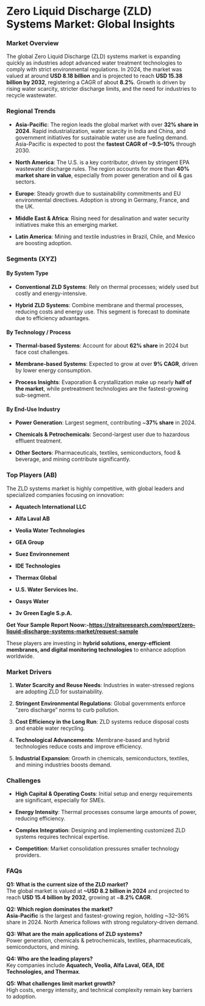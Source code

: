 <h1 data-start="225" data-end="286">Zero Liquid Discharge (ZLD) Systems Market: Global Insights</h1>
<h3 data-start="288" data-end="309">Market Overview</h3>
<p data-start="310" data-end="769">The global Zero Liquid Discharge (ZLD) systems market is expanding quickly as industries adopt advanced water treatment technologies to comply with strict environmental regulations. In 2024, the market was valued at around <strong data-start="533" data-end="553">USD 8.18 billion</strong> and is projected to reach <strong data-start="580" data-end="609">USD 15.38 billion by 2032</strong>, registering a CAGR of about <strong data-start="639" data-end="647">8.2%</strong>. Growth is driven by rising water scarcity, stricter discharge limits, and the need for industries to recycle wastewater.</p>
<h3 data-start="776" data-end="797">Regional Trends</h3>
<ul data-start="798" data-end="1700">
<li data-start="798" data-end="1100">
<p data-start="800" data-end="1100"><strong data-start="800" data-end="816">Asia-Pacific</strong>: The region leads the global market with over <strong data-start="863" data-end="884">32% share in 2024</strong>. Rapid industrialization, water scarcity in India and China, and government initiatives for sustainable water use are fueling demand. Asia-Pacific is expected to post the <strong data-start="1056" data-end="1084">fastest CAGR of ~9.5&ndash;10%</strong> through 2030.</p>
</li>
<li data-start="1101" data-end="1327">
<p data-start="1103" data-end="1327"><strong data-start="1103" data-end="1120">North America</strong>: The U.S. is a key contributor, driven by stringent EPA wastewater discharge rules. The region accounts for more than <strong data-start="1239" data-end="1268">40% market share in value</strong>, especially from power generation and oil &amp; gas sectors.</p>
</li>
<li data-start="1328" data-end="1475">
<p data-start="1330" data-end="1475"><strong data-start="1330" data-end="1340">Europe</strong>: Steady growth due to sustainability commitments and EU environmental directives. Adoption is strong in Germany, France, and the UK.</p>
</li>
<li data-start="1476" data-end="1595">
<p data-start="1478" data-end="1595"><strong data-start="1478" data-end="1502">Middle East &amp; Africa</strong>: Rising need for desalination and water security initiatives make this an emerging market.</p>
</li>
<li data-start="1596" data-end="1700">
<p data-start="1598" data-end="1700"><strong data-start="1598" data-end="1615">Latin America</strong>: Mining and textile industries in Brazil, Chile, and Mexico are boosting adoption.</p>
</li>
</ul>
<h3 data-start="1707" data-end="1727">Segments (XYZ)</h3>
<h4 data-start="1729" data-end="1750">By System Type</h4>
<ul data-start="1751" data-end="2022">
<li data-start="1751" data-end="1856">
<p data-start="1753" data-end="1856"><strong data-start="1753" data-end="1781">Conventional ZLD Systems</strong>: Rely on thermal processes; widely used but costly and energy-intensive.</p>
</li>
<li data-start="1857" data-end="2022">
<p data-start="1859" data-end="2022"><strong data-start="1859" data-end="1881">Hybrid ZLD Systems</strong>: Combine membrane and thermal processes, reducing costs and energy use. This segment is forecast to dominate due to efficiency advantages.</p>
</li>
</ul>
<h4 data-start="2024" data-end="2054">By Technology / Process</h4>
<ul data-start="2055" data-end="2421">
<li data-start="2055" data-end="2151">
<p data-start="2057" data-end="2151"><strong data-start="2057" data-end="2082">Thermal-based Systems</strong>: Account for about <strong data-start="2102" data-end="2115">62% share</strong> in 2024 but face cost challenges.</p>
</li>
<li data-start="2152" data-end="2257">
<p data-start="2154" data-end="2257"><strong data-start="2154" data-end="2180">Membrane-based Systems</strong>: Expected to grow at over <strong data-start="2207" data-end="2218">9% CAGR</strong>, driven by lower energy consumption.</p>
</li>
<li data-start="2258" data-end="2421">
<p data-start="2260" data-end="2421"><strong data-start="2260" data-end="2280">Process Insights</strong>: Evaporation &amp; crystallization make up nearly <strong data-start="2327" data-end="2349">half of the market</strong>, while pretreatment technologies are the fastest-growing sub-segment.</p>
</li>
</ul>
<h4 data-start="2423" data-end="2449">By End-Use Industry</h4>
<ul data-start="2450" data-end="2742">
<li data-start="2450" data-end="2529">
<p data-start="2452" data-end="2529"><strong data-start="2452" data-end="2472">Power Generation</strong>: Largest segment, contributing ~<strong data-start="2505" data-end="2518">37% share</strong> in 2024.</p>
</li>
<li data-start="2530" data-end="2622">
<p data-start="2532" data-end="2622"><strong data-start="2532" data-end="2562">Chemicals &amp; Petrochemicals</strong>: Second-largest user due to hazardous effluent treatment.</p>
</li>
<li data-start="2623" data-end="2742">
<p data-start="2625" data-end="2742"><strong data-start="2625" data-end="2642">Other Sectors</strong>: Pharmaceuticals, textiles, semiconductors, food &amp; beverage, and mining contribute significantly.</p>
</li>
</ul>
<h3 data-start="2749" data-end="2771">Top Players (AB)</h3>
<p data-start="2772" data-end="2889">The ZLD systems market is highly competitive, with global leaders and specialized companies focusing on innovation:</p>
<ul data-start="2890" data-end="3156">
<li data-start="2890" data-end="2924">
<p data-start="2892" data-end="2924"><strong data-start="2892" data-end="2922">Aquatech International LLC</strong></p>
</li>
<li data-start="2925" data-end="2946">
<p data-start="2927" data-end="2946"><strong data-start="2927" data-end="2944">Alfa Laval AB</strong></p>
</li>
<li data-start="2947" data-end="2980">
<p data-start="2949" data-end="2980"><strong data-start="2949" data-end="2978">Veolia Water Technologies</strong></p>
</li>
<li data-start="2981" data-end="2998">
<p data-start="2983" data-end="2998"><strong data-start="2983" data-end="2996">GEA Group</strong></p>
</li>
<li data-start="2999" data-end="3025">
<p data-start="3001" data-end="3025"><strong data-start="3001" data-end="3023">Suez Environnement</strong></p>
</li>
<li data-start="3026" data-end="3050">
<p data-start="3028" data-end="3050"><strong data-start="3028" data-end="3048">IDE Technologies</strong></p>
</li>
<li data-start="3051" data-end="3073">
<p data-start="3053" data-end="3073"><strong data-start="3053" data-end="3071">Thermax Global</strong></p>
</li>
<li data-start="3074" data-end="3106">
<p data-start="3076" data-end="3106"><strong data-start="3076" data-end="3104">U.S. Water Services Inc.</strong></p>
</li>
<li data-start="3107" data-end="3126">
<p data-start="3109" data-end="3126"><strong data-start="3109" data-end="3124">Oasys Water</strong></p>
</li>
<li data-start="3127" data-end="3156">
<p data-start="3129" data-end="3156"><strong data-start="3129" data-end="3154">3v Green Eagle S.p.A.</strong></p>
</li>
</ul>
<p><strong data-start="3129" data-end="3154">Get Your Sample Report Noow:-<a href="https://straitsresearch.com/report/zero-liquid-discharge-systems-market/request-sample">https://straitsresearch.com/report/zero-liquid-discharge-systems-market/request-sample</a>&nbsp;</strong></p>
<p data-start="3158" data-end="3307">These players are investing in <strong data-start="3189" data-end="3274">hybrid solutions, energy-efficient membranes, and digital monitoring technologies</strong> to enhance adoption worldwide.</p>
<h3 data-start="3314" data-end="3334">Market Drivers</h3>
<ol data-start="3335" data-end="3896">
<li data-start="3335" data-end="3449">
<p data-start="3338" data-end="3449"><strong data-start="3338" data-end="3372">Water Scarcity and Reuse Needs</strong>: Industries in water-stressed regions are adopting ZLD for sustainability.</p>
</li>
<li data-start="3450" data-end="3564">
<p data-start="3453" data-end="3564"><strong data-start="3453" data-end="3492">Stringent Environmental Regulations</strong>: Global governments enforce &ldquo;zero discharge&rdquo; norms to curb pollution.</p>
</li>
<li data-start="3565" data-end="3668">
<p data-start="3568" data-end="3668"><strong data-start="3568" data-end="3603">Cost Efficiency in the Long Run</strong>: ZLD systems reduce disposal costs and enable water recycling.</p>
</li>
<li data-start="3669" data-end="3781">
<p data-start="3672" data-end="3781"><strong data-start="3672" data-end="3702">Technological Advancements</strong>: Membrane-based and hybrid technologies reduce costs and improve efficiency.</p>
</li>
<li data-start="3782" data-end="3896">
<p data-start="3785" data-end="3896"><strong data-start="3785" data-end="3809">Industrial Expansion</strong>: Growth in chemicals, semiconductors, textiles, and mining industries boosts demand.</p>
</li>
</ol>
<h3 data-start="3903" data-end="3919">Challenges</h3>
<ul data-start="3920" data-end="4323">
<li data-start="3920" data-end="4035">
<p data-start="3922" data-end="4035"><strong data-start="3922" data-end="3956">High Capital &amp; Operating Costs</strong>: Initial setup and energy requirements are significant, especially for SMEs.</p>
</li>
<li data-start="4036" data-end="4132">
<p data-start="4038" data-end="4132"><strong data-start="4038" data-end="4058">Energy Intensity</strong>: Thermal processes consume large amounts of power, reducing efficiency.</p>
</li>
<li data-start="4133" data-end="4241">
<p data-start="4135" data-end="4241"><strong data-start="4135" data-end="4158">Complex Integration</strong>: Designing and implementing customized ZLD systems requires technical expertise.</p>
</li>
<li data-start="4242" data-end="4323">
<p data-start="4244" data-end="4323"><strong data-start="4244" data-end="4259">Competition</strong>: Market consolidation pressures smaller technology providers.</p>
</li>
</ul>
<h3 data-start="4330" data-end="4340">FAQs</h3>
<p data-start="4342" data-end="4537"><strong data-start="4342" data-end="4393">Q1: What is the current size of the ZLD market?</strong><br data-start="4393" data-end="4396" /> The global market is valued at <strong data-start="4427" data-end="4455">~USD 8.2 billion in 2024</strong> and projected to reach <strong data-start="4479" data-end="4507">USD 15.4 billion by 2032</strong>, growing at ~<strong data-start="4521" data-end="4534">8.2% CAGR</strong>.</p>
<p data-start="4539" data-end="4736"><strong data-start="4539" data-end="4581">Q2: Which region dominates the market?</strong><br data-start="4581" data-end="4584" /> <strong data-start="4584" data-end="4600">Asia-Pacific</strong> is the largest and fastest-growing region, holding ~32&ndash;36% share in 2024. North America follows with strong regulatory-driven demand.</p>
<p data-start="4738" data-end="4897"><strong data-start="4738" data-end="4792">Q3: What are the main applications of ZLD systems?</strong><br data-start="4792" data-end="4795" /> Power generation, chemicals &amp; petrochemicals, textiles, pharmaceuticals, semiconductors, and mining.</p>
<p data-start="4899" data-end="5031"><strong data-start="4899" data-end="4935">Q4: Who are the leading players?</strong><br data-start="4935" data-end="4938" /> Key companies include <strong data-start="4960" data-end="5028">Aquatech, Veolia, Alfa Laval, GEA, IDE Technologies, and Thermax</strong>.</p>
<p data-start="5033" data-end="5169"><strong data-start="5033" data-end="5077">Q5: What challenges limit market growth?</strong><br data-start="5077" data-end="5080" /> High costs, energy intensity, and technical complexity remain key barriers to adoption.</p>
